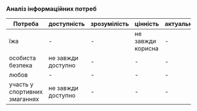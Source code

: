 ### Аналіз інформаційних потреб
| Потреба                         | доступність     | зрозумілість     | цінність      | актуальність     |
| ------------------------------- | --------------- | ---------------- | ------------- | ---------------- |
| їжа | - | - | не завжди корисна | - |
| особиста безпека | не завжди доступно | - | - | - |
| любов | - | - | - | - |
| участь у спортивних змаганнях | не завжди доступно | - | - | - |
